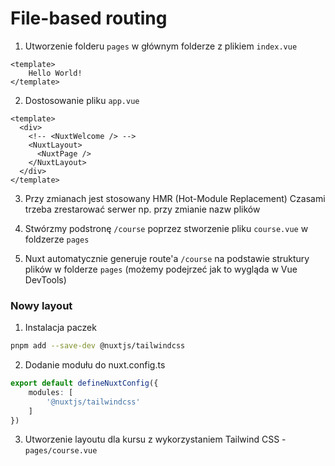 # File-based routing

1. Utworzenie folderu `pages` w głównym folderze z plikiem `index.vue`

```vue
<template>
    Hello World!
</template>
```

2. Dostosowanie pliku `app.vue`
```vue
<template>
  <div>
    <!-- <NuxtWelcome /> -->
    <NuxtLayout>
      <NuxtPage />
    </NuxtLayout>
  </div>
</template>
```

3. Przy zmianach jest stosowany HMR (Hot-Module Replacement)
Czasami trzeba zrestarować serwer np. przy zmianie nazw plików

4. Stwórzmy podstronę `/course` poprzez stworzenie pliku `course.vue` w foldzerze `pages`

5. Nuxt automatycznie generuje route'a `/course` na podstawie struktury plików w folderze `pages` (możemy podejrzeć jak to wygląda w Vue DevTools)

### Nowy layout

1. Instalacja paczek
```sh
pnpm add --save-dev @nuxtjs/tailwindcss
```

2. Dodanie modułu do nuxt.config.ts
```ts
export default defineNuxtConfig({
    modules: [
        '@nuxtjs/tailwindcss'
    ]
})
```

3. Utworzenie layoutu dla kursu z wykorzystaniem Tailwind CSS - `pages/course.vue`
